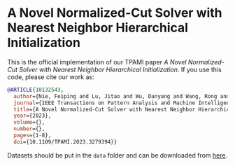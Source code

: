 # A Novel Normalized-Cut Solver with Nearest Neighbor Hierarchical Initialization

This is the official implementation of our TPAMI paper _A Novel Normalized-Cut Solver with Nearest Neighbor Hierarchical Initialization_. If you use this code, please cite our work as:

```bibtex
@ARTICLE{10132543,
  author={Nie, Feiping and Lu, Jitao and Wu, Danyang and Wang, Rong and Li, Xuelong},
  journal={IEEE Transactions on Pattern Analysis and Machine Intelligence},
  title={A Novel Normalized-Cut Solver with Nearest Neighbor Hierarchical Initialization},
  year={2023},
  volume={},
  number={},
  pages={1-8},
  doi={10.1109/TPAMI.2023.3279394}}
```

Datasets should be put in the `data` folder and can be downloaded from [here](https://mailnwpueducn-my.sharepoint.com/:u:/g/personal/jtlu_mail_nwpu_edu_cn/EenZJDr5ONFGtjo9IGxM0AcBlPyhRzxf-3_6mTDsG3_6cg?e=Rfk2il).

